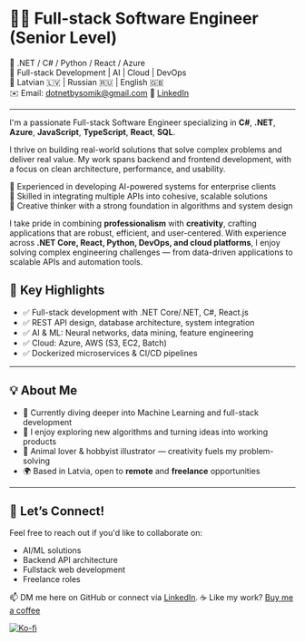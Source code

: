 # 👩‍💻 Full-stack Software Engineer (Senior Level)

🔹 .NET / C# / Python / React / Azure  
🔹 Full-stack Development | AI | Cloud | DevOps  
🔹 Latvian 🇱🇻 | Russian 🇷🇺 | English 🇬🇧  
✉️ Email: dotnetbysomik@gmail.com 
🔗 [LinkedIn](https://bit.ly/contactsomik)

---

I'm a passionate Full-stack Software Engineer specializing in **C#**, **.NET**, **Azure**, **JavaScript**, **TypeScript**, **React**, **SQL**.

I thrive on building real-world solutions that solve complex problems and deliver real value. My work spans backend and frontend development, with a focus on clean architecture, performance, and usability.

🔹 Experienced in developing AI-powered systems for enterprise clients  
🔹 Skilled in integrating multiple APIs into cohesive, scalable solutions  
🔹 Creative thinker with a strong foundation in algorithms and system design  

I take pride in combining **professionalism** with **creativity**, crafting applications that are robust, efficient, and user-centered.
With experience across **.NET Core, React, Python, DevOps, and cloud platforms**, I enjoy solving complex engineering challenges — from data-driven applications to scalable APIs and automation tools.

## 🧠 Key Highlights

- ✅ Full-stack development with .NET Core/.NET, C#, React.js  
- ✅ REST API design, database architecture, system integration  
- ✅ AI & ML: Neural networks, data mining, feature engineering  
- ✅ Cloud: Azure, AWS (S3, EC2, Batch)  
- ✅ Dockerized microservices & CI/CD pipelines

---

## 💡 About Me

- 🔬 Currently diving deeper into Machine Learning and full-stack development  
- 🧠 I enjoy exploring new algorithms and turning ideas into working products  
- 🐾 Animal lover & hobbyist illustrator — creativity fuels my problem-solving  
- 🌍 Based in Latvia, open to **remote** and **freelance** opportunities  

---

## 🤝 Let’s Connect!

Feel free to reach out if you'd like to collaborate on:
- AI/ML solutions
- Backend API architecture
- Fullstack web development
- Freelance roles

📫 DM me here on GitHub or connect via [LinkedIn](https://bit.ly/contactsomik).
☕ Like my work? [Buy me a coffee](https://ko-fi.com/dotnetbysomik)

[![Ko-fi](https://ko-fi.com/img/githubbutton_sm.svg)](https://ko-fi.com/dotnetbysomik)

